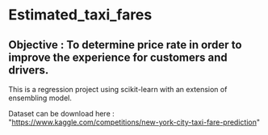 # Estimated_taxi_fares

## Objective : To determine price rate in order to improve the experience for customers and drivers.

This is a regression project using scikit-learn with an extension of ensembling model.

Dataset can be download here : "https://www.kaggle.com/competitions/new-york-city-taxi-fare-prediction"
